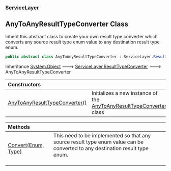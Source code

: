 ### [ServiceLayer](ServiceLayer.md 'ServiceLayer')
## AnyToAnyResultTypeConverter Class
Inherit this abstract class to create your own result type converter which converts any source result type enum value to any destination result type enum.  
```csharp
public abstract class AnyToAnyResultTypeConverter : ServiceLayer.ResultTypeConverter
```

Inheritance [System.Object](https://docs.microsoft.com/en-us/dotnet/api/System.Object 'System.Object') &#129106; [ServiceLayer.ResultTypeConverter](https://docs.microsoft.com/en-us/dotnet/api/ServiceLayer.ResultTypeConverter 'ServiceLayer.ResultTypeConverter') &#129106; AnyToAnyResultTypeConverter  

| Constructors | |
| :--- | :--- |
| [AnyToAnyResultTypeConverter()](ServiceLayer_AnyToAnyResultTypeConverter_AnyToAnyResultTypeConverter().md 'ServiceLayer.AnyToAnyResultTypeConverter.AnyToAnyResultTypeConverter()') | Initializes a new instance of the [AnyToAnyResultTypeConverter](ServiceLayer_AnyToAnyResultTypeConverter.md 'ServiceLayer.AnyToAnyResultTypeConverter') class<br/> |

| Methods | |
| :--- | :--- |
| [Convert(Enum, Type)](ServiceLayer_AnyToAnyResultTypeConverter_Convert(System_Enum_System_Type).md 'ServiceLayer.AnyToAnyResultTypeConverter.Convert(System.Enum, System.Type)') | This need to be implemented so that any source result type enum value can be converted to any destination result type enum.<br/><br/> |
